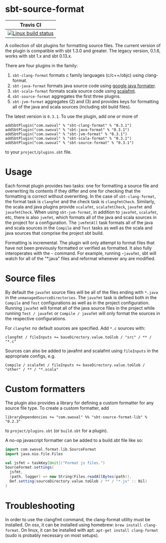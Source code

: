 sbt-source-format
===

| Travis CI |
|-----------|
|[ ![Linux build status][1]][2] |

[1]: https://travis-ci.org/swoval/sbt-source-format.svg?branch=master
[2]: https://travis-ci.org/swoval/sbt-source-format

A collection of sbt plugins for formatting source files. The
current version of the plugin is compatible with sbt 1.3.0 and greater. The
legacy version, 0.1.6, works with sbt 1.x and sbt 0.13.x.

There are four plugins in the family:

1. `sbt-clang-format` formats c family languages (c/c++/objc) using
clang-format.
2. `sbt-java-format` formats java source code using [google java formater](
    https://github.com/google/google-java-format).
3. `sbt-scala-format` formats scala source code using [scalafmt](
https://scalameta.org/scalafmt/).
4. `sbt-source-format` aggregates the first three plugins.
5. `sbt-jvm-format` aggregates (2) and (3) and provides keys for formatting all
of the java and scala sources (including sbt build files).

The latest version is `0.3.1`. To use the plugin, add one or more of
```
addSbtPlugin("com.swoval" % "sbt-clang-format" % "0.3.1")
addSbtPlugin("com.swoval" % "sbt-java-format" % "0.3.1")
addSbtPlugin("com.swoval" % "sbt-jvm-format" % "0.3.1")
addSbtPlugin("com.swoval" % "sbt-scala-format" % "0.3.1")
addSbtPlugin("com.swoval" % "sbt-source-format" % "0.3.1")
```
to your `project/plugins.sbt` file.

Usage
==
Each format plugin provides two tasks: one for formatting a source file
and overwriting its contents if they differ and one for checking that the
formatting is correct without overwriting. In the case of `sbt-clang-format`,
the format task is `clangfmt` and the check task is `clangfmtCheck`. Similarly,
the scala and java plugins provide `scalafmt`, `scalafmtCheck`, `javafmt` and
`javafmtCheck`. When using `sbt-jvm-format`, in addition to `javafmt`,
`scalafmt`, etc, there is also `jvmfmt`, which formats all of the java and scala
sources in the project for a configuration. The `jvmfmtAll` task formats all of
the java and scala sources in the `Compile` and `Test` tasks as well as the
scala and java sources that comprise the project sbt build.

Formatting is incremental. The plugin will only attempt to format files that
have not been previously formatted or verified as formatted. It also fully
interoperates with the `~` command. For example, running `~javafmt`, sbt will
watch for all of the "*.java" files and reformat whenever any are modified.

Source files
==
By default the `javafmt` source files will be all of the files ending with
`*.java` in the `unmanagedSourceDirectories`. The `javafmt` task is defined both
in the `Compile` and `Test` configurations as well as in the project
configuration.  Running `javafmt` will format all of the java source files in
the project while running `Test / javafmt` or `Compile / javafmt` will only
format the sources in the respective configurations.

For `clangfmt` no default sources are specified. Add `*.c` sources with:
```
clangfmt / fileInputs += baseDirectory.value.toGlob / "src" / ** / "*.c"
```
Sources can also be added to javafmt and scalafmt using `fileInputs` in
the appropriate configs, e.g.
```
Compile / scalafmt / fileInputs += baseDirectory.value.toGlob / "other" / ** / "*.scala"
```

Custom formatters
==
The plugin also provides a library for defining a custom formatter for any
source file type. To create a custom formatter, add
```
libraryDependencies += "com.swoval" %% "sbt-source-format-lib" % "0.2.3"
``` 
to `project/plugins.sbt` (or `build.sbt` for a plugin).

A no-op javascript formatter can be added to a build.sbt file like so:
```scala
import com.swoval.format.lib.SourceFormat
import java.nio.file.Files

val jsfmt = taskKey[Unit]("Format js files.")
SourceFormat.settings(
  jsfmt,
  (path, logger) => new String(Files.readAllBytes(path)),
  Def.setting(sourceDirectory.value.toGlob / ** / "*.js" :: Nil)
)
```

Troubleshooting
==

In order to use the clangfmt command, the clang-format utility must be
installed. On osx, it can be installed using homebrew: `brew install
clang-format`. On linux, it can be installed with apt: `apt-get install
clang-format` (sudo is probably necessary on most setups).

